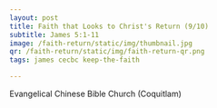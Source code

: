 ```yaml
---
layout: post
title: Faith that Looks to Christ's Return (9/10)
subtitle: James 5:1-11
image: /faith-return/static/img/thumbnail.jpg
qr: /faith-return/static/img/faith-return-qr.png
tags: james cecbc keep-the-faith

---
```

Evangelical Chinese Bible Church (Coquitlam)
